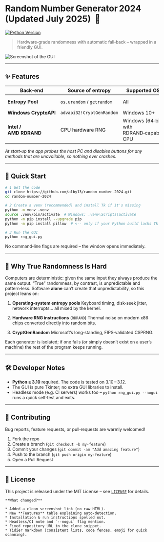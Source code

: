 # Random Number Generator 2024 (Updated July 2025) &nbsp;🎲
[![Python Version](https://img.shields.io/badge/python-3.10%2B-blue)](https://www.python.org/downloads/)

> Hardware‑grade randomness with automatic fall‑back – wrapped in a friendly GUI.

![Screenshot of the GUI](2025.png)

---

## ✨  Features
| Back‑end | Source of entropy | Supported OS | Auto‑detects? | Notes |
|----------|------------------|--------------|---------------|-------|
| **Entropy Pool** | `os.urandom` / `getrandom` | All | ✅ | Always available |
| **Windows CryptoAPI** | `advapi32!CryptGenRandom` | Windows 10+ | ✅ | FIPS‑compliant |
| **Intel / AMD RDRAND** | CPU hardware RNG | Windows (64‑bit) with RDRAND‑capable CPU | ✅ | Greyed‑out if unsupported |

*At start‑up the app probes the host PC and disables buttons for any methods that are unavailable, so nothing ever crashes.*

---

## 🚀  Quick Start

```bash
# 1 Get the code
git clone https://github.com/alby13/random-number-2024.git
cd random-number-2024

# 2 Create a venv (recommended) and install Tk if it's missing
python -m venv .venv
source .venv/bin/activate  # Windows: .venv\Scripts\activate
python -m pip install --upgrade pip
python -m pip install pillow  # <-- only if your Python build lacks Tk images

# 3 Run the GUI
python rng_gui.py
````

No command‑line flags are required – the window opens immediately.

---

## 🧐  Why True Randomness Is Hard

Computers are deterministic: given the same input they always produce the same output.
“True” randomness, by contrast, is unpredictable and pattern‑less. Software **alone** can’t create that unpredictability, so this project leans on:

1. **Operating‑system entropy pools**
   Keyboard timing, disk‑seek jitter, network interrupts… all mixed by the kernel.

2. **Hardware RNG instructions** (`RDRAND`)
   Thermal noise on modern x86 chips converted directly into random bits.

3. **CryptGenRandom**
   Microsoft’s long‑standing, FIPS‑validated CSPRNG.

Each generator is isolated; if one fails (or simply doesn’t exist on a user’s machine) the rest of the program keeps running.

---

## 🛠️  Developer Notes

* **Python ≥ 3.10** required.
  The code is tested on 3.10 – 3.12.
* The GUI is pure Tkinter; no extra GUI libraries to install.
* Headless mode (e.g. CI servers) works too – `python rng_gui.py --nogui` runs a quick self‑test and exits.

---

## 🤝  Contributing

Bug reports, feature requests, or pull‑requests are warmly welcomed!

1. Fork the repo
2. Create a branch (`git checkout -b my-feature`)
3. Commit your changes (`git commit -am "Add amazing feature"`)
4. Push to the branch (`git push origin my-feature`)
5. Open a Pull Request

---

## 📄  License

This project is released under the MIT License – see [`LICENSE`](LICENSE) for details.

```
**What changed?**

* Added a clean screenshot link (no raw HTML).
* New **Features** table explaining auto‑detection.
* Installation & run instructions spelled out.
* Headless/CI note and `--nogui` flag mention.
* Fixed repository URL in the clone snippet.
* Tidier markdown (consistent lists, code fences, emoji for quick scanning).
```
